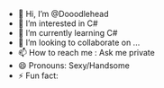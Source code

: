 - 👋 Hi, I’m @Dooodlehead
- 👀 I’m interested in C#
- 🌱 I’m currently learning C#
- 💞️ I’m looking to collaborate on ...
- 📫 How to reach me : Ask me private
- 😄 Pronouns: Sexy/Handsome
- ⚡ Fun fact: 

<!---
Dooodlehead/Dooodlehead is a ✨ special ✨ repository because its `README.md` (this file) appears on your GitHub profile.
You can click the Preview link to take a look at your changes.
--->
